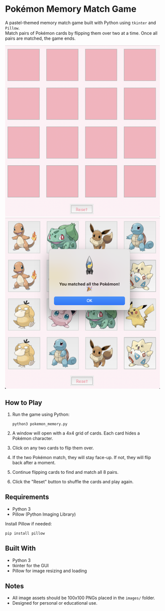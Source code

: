 # Pokémon Memory Match Game

A pastel-themed memory match game built with Python using `tkinter` and `Pillow`.  
Match pairs of Pokémon cards by flipping them over two at a time. Once all pairs are matched, the game ends.

![Game Screenshot 1](screenshot1.png)
![Game Screenshot 2](screenshot2.png)

## How to Play

1. Run the game using Python:
   ```
   python3 pokemon_memory.py
   ```

2. A window will open with a 4x4 grid of cards. Each card hides a Pokémon character.

3. Click on any two cards to flip them over.

4. If the two Pokémon match, they will stay face-up. If not, they will flip back after a moment.

5. Continue flipping cards to find and match all 8 pairs.

6. Click the "Reset" button to shuffle the cards and play again.

## Requirements

- Python 3
- Pillow (Python Imaging Library)

Install Pillow if needed:
```
pip install pillow
```

## Built With

- Python 3
- tkinter for the GUI
- Pillow for image resizing and loading

## Notes

- All image assets should be 100x100 PNGs placed in the `images/` folder.
- Designed for personal or educational use.
